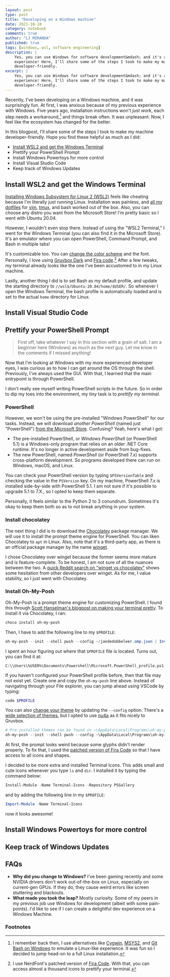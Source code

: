 ```yaml
---
layout: post
type: post
title: "Developing on a Windows machine"
date: 2021-10-18
category: notebook
comments: true
author: "LJ MIRANDA"
published: true
tags: [windows, wsl, software engineering]
description: |
    Yes, you can use Windows for software development&mdash; and it's a fun
    experience! Here, I'll share some of the steps I took to make my machine
    developer-friendly.
excerpt: |
    Yes, you can use Windows for software development&mdash; and it's a fun
    experience! Here, I'll share some of the steps I took to make my machine
    developer-friendly.
---
```



<span class="firstcharacter">R</span>ecently, I've been developing on a Windows
machine, and it was surprisingly fun. At first, I was anxious because of my
previous experience with Windows. Five years ago, installation instructions
won't *just work*, each step needs a workaround,[^1] and
things break often. It was unpleasant. Now, I feel like the ecosystem has
changed for the better.

<!-- screenshot of your setup -->

In this blogpost, I'll share some of the steps I took to make my machine
developer-friendly. Hope you find these helpful as much as I did:

- [Install WSL2 and get the Windows Terminal](#wsl2)
- Prettify your PowerShell Prompt
- Install Windows Powertoys for more control
- Install Visual Studio Code
- Keep track of Windows Updates

## <a id="wsl2"></a> Install WSL2 and get the Windows Terminal

[Installing Windows Subsystem for Linux 2
(WSL2)](https://docs.microsoft.com/en-us/windows/wsl/install-win10) feels like
cheating because I'm literally just running Linux. Installation was painless,
and [all my dotfiles](https://github.com/ljvmiranda921/dotfiles) for
[vim](https://www.vim.org/), [tmux](https://github.com/tmux/tmux/wiki), and
bash worked out of the box. Also, you can choose any distro you want from the
Microsoft Store! I'm pretty basic so I went with Ubuntu 20.04. 

<!-- microsoft store choose distro -->
<!-- OR neofetch? -->


However, I wouldn't even stop there. Instead of using the "WSL2 Terminal," I
went for the Windows Terminal (you can also find it in the Microsoft Store).
It's an emulator where you can open PowerShell, Command Prompt, and Bash in
multiple tabs! 

<!-- show multiple tabs ? -->


It's customizable too. You can [change the color
scheme](https://docs.microsoft.com/en-us/windows/terminal/customize-settings/color-schemes)
and the font. Personally, I love using [Gruvbox
Dark](https://gist.github.com/davialexandre/1179070118b22d830739efee4721972d)
and [Fira
code](https://github.com/ryanoasis/nerd-fonts/tree/master/patched-fonts/FiraCode).[^2]
After a few tweaks, my terminal already looks like the one I've been accustomed
to in my Linux machine.

Lastly, another thing I did is to set Bash as my default profile, and update
the starting directory to `//wsl$/Ubuntu-20.04/home/$USER/`. So whenever I open
the Windows Terminal, the bash profile is automatically loaded and is set to
the actual `home` directory for Linux.


## Install Visual Studio Code



## Prettify your PowerShell Prompt

> First off, take whatever I say in this section with a grain of salt. I am a
> beginner here (Windows) as much as the next guy. Let me know in the comments
> if I missed anything!

Now that I'm looking at Windows with my more experienced developer eyes, I was
curious as to how I can get around the OS through the shell. Previously, I've
always used the GUI. With that, I learned that the main entrypoint is through
PowerShell. 

I don't really see myself writing PowerShell scripts in the future. So in order
to dip my toes into the environment, my tiny task is to *prettify my terminal.*

### PowerShell

However, we won't be using the pre-installed "Windows PowerShell" for our
tasks. Instead, we will download *another PowerShell* (named just "PowerShell")
[from the Microsoft
Store](https://www.microsoft.com/en-us/p/powershell/9mz1snwt0n5d#activetab=pivot:overviewtab).
Confusing? Yeah, here's what I got:

* The pre-installed PowerShell, or *Windows PowerShell* (or PowerShell 5.1) is
    a Windows-only program that relies on an older .NET Core runtime. It's no
    longer in active development aside from bug-fixes.
* The new PowerShell, named *PowerShell* (or PowerShell 7.x) supports
    cross-platform development. So programs developed there can run on
    Windows, macOS, and Linux. 

You can check your PowerShell version by typing `$PSVersionTable` and checking
the value in the `PSVersion` key. On my machine, PowerShell 7.x is installed
side-by-side with PowerShell 5.1. I am not sure if it's possible to upgrade 5.1
to 7.X., so I opted to keep them separate.

<!-- show my PSVersionTable -->

Personally, it feels similar to the Python 2 to 3 conundrum. Sometimes it's
okay to keep them both so as to not break anything in your system.

### Install chocolatey

The next thing I did is to download the [Chocolatey](https://chocolatey.org/)
package manager. We will use it to install the prompt theme engine for
PowerShell. You can liken Chocolatey  to `apt` in Linux. Also, note that it's a
third-party app, as there is an official package manager by the name
[winget](https://docs.microsoft.com/en-us/windows/package-manager/winget/).

I chose Chocolatey over winget because the former seems more mature and is
feature-complete. To be honest, I am not sure of all the nuances between the
two. A [quick Reddit search on "winget vs
chocolatey"](https://www.google.com/search?q=winget+vs+chocolatey+site%3Areddit.com&oq=winget+vs+chocolatey+site%3Areddit.com)
shows some hesitation from other developers over winget. As for me, I value
stability, so I just went with Chocolatey.


### Install Oh-My-Posh

Oh-My-Posh is a prompt theme engine for customizing PowerShell. I found this
through [Scott Hanselman's blogpost on making your terminal
pretty](https://www.hanselman.com/blog/my-ultimate-powershell-prompt-with-oh-my-posh-and-the-windows-terminal).
To install it via Chocolatey, I ran:

```powershell
choco install oh-my-posh
```

Then, I have to add the following line to my `$PROFILE`:

```powershell
oh-my-posh --init --shell pwsh --config ~/jandedobbeleer.omp.json | Invoke-Expression
```

I spent an hour figuring out where that `$PROFILE` file is located. Turns
out, you can find it at:

```
C:\\Users\%USER%\Documents\Powershell\Microsoft.PowerShell_profile.ps1
```

If you haven't configured your PowerShell profile before, then that file may
not exist yet. Create one and copy the `oh-my-posh` line above. Instead of
navigating through your File explorer, you can jump ahead using VSCode by typing:

```powershell
code $PROFILE
```

You can also
[change your
theme](https://ohmyposh.dev/docs/windows#override-the-theme-settings) by
updating the `--config` option. There's a [wide selection of
themes](https://ohmyposh.dev/docs/themes), but I opted to use
[nu4a](https://github.com/JanDeDobbeleer/oh-my-posh/blob/main/themes/nu4a.omp.json)
as it fits nicely to Gruvbox.

```powershell
# Pre-installed themes can be found in ~\AppData\Local\Programs\oh-my-posh\themes\*.omp.json
oh-my-posh --init --shell pwsh --config ~\AppData\Local\Programs\oh-my-posh\themes\nu4a.omp.json | Invoke-Expression
```

<!-- show powershell prompt with weird graphics -->

At first, the prompt looks weird because some glyphs didn't render properly. To
fix that, I used the [patched version of Fira
Code](https://github.com/ryanoasis/nerd-fonts/tree/master/patched-fonts/FiraCode)
so that I have access to all icons and shapes.

<!-- fixed prompt -->

I decided to be more extra and installed Terminal Icons. This adds small and
cute icons whenever you type `ls` and `dir`. I installed it by typing the
command below:

```powershell
Install-Module -Name Terminal-Icons -Repository PSGallery
```

and by adding the following line in my `$PROFILE`:

```powershell
Import-Module -Name Terminal-Icons
```

now it looks awesome!

<!-- final product -->


## Install Windows Powertoys for more control



## Keep track of Windows Updates


## FAQs

- **Why did you change to Windows?** I've been gaming recently and some
      NVIDIA drivers don't work out-of-the-box on Linux, especially on current-gen
      GPUs. If they do, they cause weird errors like screen stuttering and
      blackouts.  
- **What made you took the leap?** Mostly curiosity. Some of my peers
      in my previous job use Windows for development (albeit with some pain-points). I'd like
      to see if I can create a delightful dev experience on a Windows Machine.




<!-- add links that you should check when keeping track of windows updates -->

<!--

1. install wsl
2. install windows terminal
3. beautifying your terminal: (1) bash (2) powershell
4. powertoys for keyboard mapping
-->


### Footnotes

[^1]: I remember back then, I use alternatives like [Cygwin](https://www.cygwin.com), [MSYS2](https://www.msys2.org), and [Git Bash on Windows](https://git-scm.com/downloads) to emulate a Linux-like experience. It was fun so I decided to jump head-on to a full Linux installation.
[^2]: I use NerdFont's patched version of [Fira Code](https://fonts.google.com/specimen/Fira+Code). With that, you can access almost a thousand icons to prettify your terminal.
